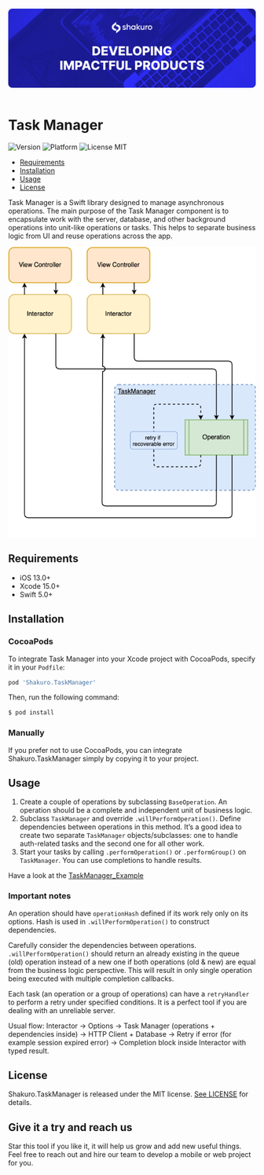 ![Shakuro Task Manager](Resources/title_image.png)
<br><br>
# Task Manager
![Version](https://img.shields.io/badge/version-1.1.6-blue.svg)
![Platform](https://img.shields.io/badge/platform-iOS-lightgrey.svg)
![License MIT](https://img.shields.io/badge/license-MIT-green.svg)

- [Requirements](#requirements)
- [Installation](#installation)
- [Usage](#usage)
- [License](#license)

Task Manager is a Swift library designed to manage asynchronous operations. The main purpose of the Task Manager component is to encapsulate work with the server, database, and other background operations into unit-like operations or tasks. This helps to separate business logic from UI and reuse operations across the app.

![](Resources/task_manager_concept.png)

## Requirements

- iOS 13.0+
- Xcode 15.0+
- Swift 5.0+

## Installation

### CocoaPods

To integrate Task Manager into your Xcode project with CocoaPods, specify it in your `Podfile`:

```ruby
pod 'Shakuro.TaskManager'
```

Then, run the following command:

```bash
$ pod install
```

### Manually

If you prefer not to use CocoaPods, you can integrate Shakuro.TaskManager simply by copying it to your project.

## Usage

1. Create a couple of operations by subclassing `BaseOperation`. An operation should be a complete and independent unit of business logic. 
2. Subclass `TaskManager` and override `.willPerformOperation()`. Define dependencies between operations in this method. It’s a good idea to create two separate `TaskManager` objects/subclasses: one to handle auth-related tasks and the second one for all other work.
3. Start your tasks by calling `.performOperation()` or `.performGroup()` on `TaskManager`. You can use completions  to handle results.

Have a look at the [TaskManager_Example](https://github.com/shakurocom/TaskManager/tree/master/TaskManager_Example)

### Important notes

An operation should have `operationHash` defined if its work rely only on its options. Hash is used in `.willPerformOperation()` to construct dependencies.

Carefully consider the dependencies between operations. `.willPerformOperation()` should return an already existing in the queue (old) operation instead of a new one if both operations (old & new) are equal from the business logic perspective. This will result in only single operation being executed with multiple completion callbacks.

Each task (an operation or a group of operations) can have a `retryHandler` to perform a retry under specified conditions. It is a perfect tool if you are dealing with an unreliable server.

Usual flow: Interactor -> Options -> Task Manager (operations + dependencies inside) -> HTTP Client + Database -> Retry if error (for example session expired error) -> Completion block inside Interactor with typed result.

## License

Shakuro.TaskManager is released under the MIT license. [See LICENSE](https://github.com/shakurocom/TaskManager/blob/master/LICENSE.md) for details.

## Give it a try and reach us

Star this tool if you like it, it will help us grow and add new useful things. 
Feel free to reach out and hire our team to develop a mobile or web project for you.

